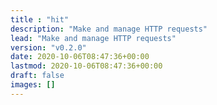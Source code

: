 ```yaml
---
title : "hit"
description: "Make and manage HTTP requests"
lead: "Make and manage HTTP requests"
version: "v0.2.0"
date: 2020-10-06T08:47:36+00:00
lastmod: 2020-10-06T08:47:36+00:00
draft: false
images: []
---
```

